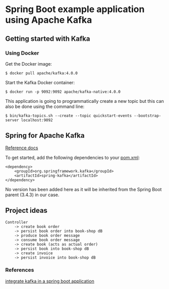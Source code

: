 # Spring Boot example application using Apache Kafka

## Getting started with Kafka

### Using Docker

Get the Docker image:
```
$ docker pull apache/kafka:4.0.0
```

Start the Kafka Docker container:
```
$ docker run -p 9092:9092 apache/kafka-native:4.0.0
```

This application is going to programmatically create a new topic but this can also be done
using the command line:
```
$ bin/kafka-topics.sh --create --topic quickstart-events --bootstrap-server localhost:9092
```

## Spring for Apache Kafka

[Reference docs](https://docs.spring.io/spring-kafka/reference/)

To get started, add the following dependencies to your [pom.xml](pom.xml):
```
<dependency>
    <groupId>org.springframework.kafka</groupId>
    <artifactId>spring-kafka</artifactId>
</dependency> 
```
No version has been added here as it will be inherited from the Spring Boot parent (3.4.3) in our case.


## Project ideas

```
Controller 
    -> create book order 
    -> persist book order into book-shop dB
    -> produce book order message
    -> consume book order message
    -> create book (acts as actual order)
    -> persist book into book-shop dB
    -> create invoice
    -> persist invoice into book-shop dB
```

### References
[integrate kafka in a spring boot application](https://medium.com/@abhishekranjandev/a-comprehensive-guide-to-integrating-kafka-in-a-spring-boot-application-a4b912aee62e)


